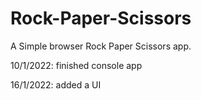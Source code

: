 # Rock-Paper-Scissors

A Simple browser Rock Paper Scissors app.

10/1/2022: finished console app

16/1/2022: added a UI